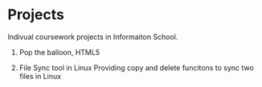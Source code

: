 # Projects
Indivual coursework projects in Informaiton School.

1. Pop the balloon, HTML5

2. File Sync tool in Linux
Providing copy and delete funcitons to sync two files in Linux
